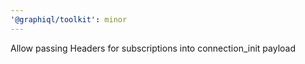 ```yaml
---
'@graphiql/toolkit': minor
---
```


Allow passing Headers for subscriptions into connection_init payload
